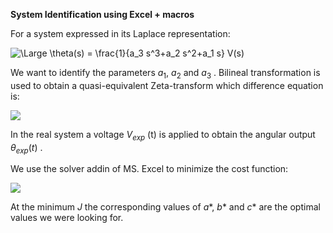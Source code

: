 **System Identification using Excel + macros**

For a system expressed in its Laplace representation:

<img src="https://latex.codecogs.com/svg.latex?\Large&space;\theta(s) = \frac{1}{a_3 s^3+a_2 s^2+a_1 s} V(s)" title="\Large \theta(s) = \frac{1}{a_3 s^3+a_2 s^2+a_1 s} V(s)" />

We want to identify the parameters $a_1$, $a_2$ and $a_3$ . Bilineal transformation is used to obtain a quasi-equivalent Zeta-transform which difference equation is:

<img src="https://latex.codecogs.com/svg.latex?\Large&space;\theta[n] = a*V[n-3] + b*\theta[n-3] + c*\theta[n-2] + d*\theta[n-1]" />

In the real system a voltage $V_{exp}$ (t) is applied to obtain the angular output $\theta_{exp}(t)$ .

We use the solver addin of MS. Excel to minimize the cost function:

<img src="https://latex.codecogs.com/svg.latex?\Large&space;J(a,b,c)=\sum{(\theta_{exp}[n] - \theta[n])^2}" />

At the minimum $J$ the corresponding values of $a*$, $b*$ and $c*$ are the optimal values we were looking for.
